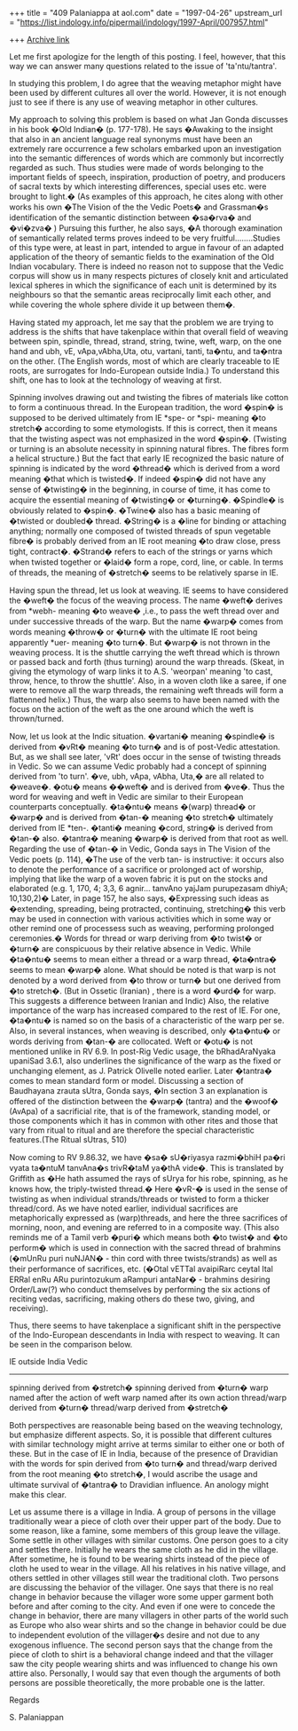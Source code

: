 +++
title = "409 Palaniappa at aol.com"
date = "1997-04-26"
upstream_url = "https://list.indology.info/pipermail/indology/1997-April/007957.html"

+++
[Archive link](https://list.indology.info/pipermail/indology/1997-April/007957.html)

Let me first apologize for the length of this posting. I feel, however, that
this way we can answer many questions related to the issue of
'ta'ntu/tantra'.

In studying this problem, I do agree that the weaving metaphor might have
been used by different cultures all over the world. However, it is not enough
just to see if there is any use of weaving metaphor in other cultures. 

My approach to solving this problem is based on what Jan Gonda discusses in
his book �Old Indian� (p. 177-178).  He says �Awaking to the insight that
also in an ancient language real synonyms must have been an extremely rare
occurrence a few scholars embarked upon an investigation into the semantic
differences of words which are commonly but incorrectly regarded as such.
Thus studies were made of words belonging to the important fields of speech,
inspiration, production of poetry, and producers of sacral texts by which
interesting differences, special uses etc. were brought to light.� (As
examples of this approach, he cites along with other works his own �The
Vision of the the Vedic Poets� and Grassman�s identification of the semantic
distinction between �sa�rva� and �vi�zva� )  Pursuing this further, he also
says, �A thorough examination of semantically related terms proves indeed to
be very fruitful........Studies of this type were, at least in part, intended
to argue in favour of an adapted application of the theory of semantic fields
 to the examination of the Old Indian vocabulary. There is indeed no reason
not to suppose that the Vedic corpus will show us in many respects pictures
of closely knit and articulated lexical spheres in which the significance of
each unit is determined by its neighbours so that the semantic areas
reciprocally limit each other, and while covering the whole sphere divide it
up between them�.

Having stated my approach, let me say that the problem we are trying to
address is the shifts that have takenplace within that overall field of
weaving between spin, spindle, thread, strand, string, twine, weft, warp, on
the one hand and  ubh, vE, vApa,vAbha,Uta, otu, vartani, tanti, ta�ntu, and
ta�ntra on the other. (The English words, most of which are clearly traceable
to IE roots, are surrogates for Indo-European outside India.) To understand
this shift, one has to look at the technology of weaving at first.

Spinning involves drawing out and twisting the fibres of materials like
cotton to form a continuous thread. In the European tradition, the word
�spin� is supposed to be derived ultimately from IE *spe- or *spi- meaning
�to stretch� according to some etymologists. If this is correct, then it
means that the twisting aspect was not emphasized in the word �spin�.
(Twisting or turning is an absolute necessity in spinning natural fibres. The
fibres form a helical structure.) But the fact that early IE recognized the
basic nature of spinning is indicated by the word �thread� which is derived
from a word meaning �that which is twisted�. If indeed �spin� did not have
any sense of �twisting� in the beginning, in course of time, it has come to
acquire the essential meaning of �twisting� or �turning�. �Spindle� is
obviously related to �spin�. �Twine� also has a basic meaning of �twisted or
doubled� thread. �String� is a �line for binding or attaching anything;
normally one composed of twisted threads of spun vegetable fibre� is probably
derived from an IE root meaning �to draw close, press tight, contract�.
�Strand� refers to each of the strings or yarns which when twisted together
or �laid� form a rope, cord, line, or cable. In terms of threads, the meaning
of �stretch� seems to be relatively sparse in IE.

Having spun the thread, let us look at weaving. IE seems to have considered
the �weft� the focus of the weaving process. The name �weft� derives from
*webh- meaning  �to weave� ,i.e., to pass the weft thread over and under
successive threads of the warp. But the name �warp� comes from words meaning
�throw� or �turn� with the ultimate IE root being apparently *uer- meaning
�to turn�. But �warp� is not thrown in the weaving process. It is the shuttle
carrying the weft thread which is thrown or passed back and forth (thus
turning) around the warp threads. (Skeat, in giving the etymology of warp
links it to A.S. 'weorpan' meaning 'to cast, throw, hence, to throw the
shuttle'. Also, in a woven cloth like a saree, if one were to remove all the
warp threads, the remaining weft threads will form a flattenned helix.) Thus,
the warp also seems to have been named with the focus on the action of the
weft as the one around which the weft is thrown/turned.

Now, let us look at the Indic situation. �vartani� meaning �spindle� is
derived from �vRt� meaning �to turn� and is of post-Vedic attestation. But,
as we shall see later, 'vRt' does occur in the sense of twisting threads in
Vedic. So we can assume Vedic probably had a concept of spinning derived from
'to turn'.  �ve, ubh, vApa, vAbha, Uta,� are all related to �weave�. �otu�
means ��weft� and is derived from �ve�. Thus the word for weaving and weft in
Vedic are similar to their European counterparts conceptually.  �ta�ntu�
means �(warp) thread� or �warp�  and is derived from �tan-� meaning �to
stretch� ultimately derived from IE *ten-. �tanti� meaning �cord, string� is
derived from �tan-� also. �tantra� meaning �warp� is derived from that root
as well. Regarding the use of �tan-� in Vedic, Gonda says  in The Vision of
the Vedic poets (p. 114), �The use of the verb tan- is instructive: it occurs
also to denote the performance of a sacrifice or prolonged act of worship,
implying that like the warp of a woven fabric it is put on the stocks and
elaborated (e.g. 1, 170, 4; 3,3, 6 agnir... tanvAno yajJam purupezasam dhiyA;
10,130,2)� Later, in page 157, he also says, �Expressing such ideas as
�extending, spreading, being protracted, continuing, stretching� this verb
may be used in connection with various activities which in some way or other
remind one of processess such as weaving, performing prolonged ceremonies.�
Words for thread or warp deriving from �to twist� or �turn� are conspicuous
by their relative absence in Vedic. While �ta�ntu� seems to mean either a
thread or a warp thread, �ta�ntra� seems to mean �warp� alone. What should be
noted is that warp is not denoted by a word derived from �to throw or turn�
but one derived from �to stretch�. (But in Ossetic (Iranian) , there is a
word �urd� for warp. This suggests a difference between Iranian and Indic)
Also, the relative importance of the warp has increased compared to the rest
of IE. For one, �ta�ntu� is named so on the basis of a characteristic of the
warp per se. Also, in several instances, when weaving is described, only
�ta�ntu� or words deriving from �tan-� are collocated. Weft or �otu� is not
mentioned unlike in RV 6.9. In post-Rig Vedic usage, the bRhadAraNyaka
upaniSad 3.6.1, also underlines the significance of the warp as the fixed or
unchanging element, as J. Patrick Olivelle noted earlier. Later �tantra�
comes to mean standard form or model. Discussing a section of Baudhayana
zrauta sUtra, Gonda says, �In section 3 an explanation is offered of the
distinction between the �warp� (tantra) and the �woof� (AvApa) of a
sacrificial rite, that is of the framework, standing model, or those
components which it has in common with other rites and those that vary from
ritual to ritual and are therefore the special characteristic features.(The
Ritual sUtras, 510)

Now coming to RV 9.86.32, we have �sa� sU�riyasya razmi�bhiH pa�ri vyata
ta�ntuM tanvAna�s trivR�taM ya�thA vide�. This is translated by Griffith as
�He hath assumed the rays of sUrya for his robe, spinning, as he knows how,
the triply-twisted thread.� Here �vR-� is used in the sense of twisting as
when individual strands/threads or twisted to form a thicker thread/cord. As
we have noted earlier, individual sacrifices are metaphorically expressed as
(warp)threads, and here the three sacrifices of morning, noon, and evening
are referred to in a composite way. (This also reminds me of a Tamil verb
�puri� which means both �to twist� and �to perform� which is used in
connection with the sacred thread of brahmins (�mUnRu puri nuNJAN� - thin
cord with three twists/strands) as well as their performance of sacrifices,
etc. (�Otal vETTal avaipiRarc ceytal Ital ERRal enRu ARu purintozukum
aRampuri antaNar� - brahmins desiring Order/Law(?) who conduct themselves by
performing the six actions of reciting vedas, sacrificing, making others do
these two, giving, and receiving).

Thus, there seems to have takenplace a significant shift in the perspective
of the Indo-European descendants in India with respect to weaving. It can be
seen in the comparison below.

IE outside India					                   Vedic
----------------------------				          ----------------------
spinning derived from �stretch�			     spinning derived from �turn�
warp named after the action of weft			warp named after its own action
thread/warp derived from �turn�			     thread/warp derived from �stretch�

Both perspectives are reasonable being based on the weaving technology, but
emphasize different aspects. So, it is possible that different cultures with
similar technology might arrive at terms similar to either one or both of
these. But in the case of IE in India, because of the presence of Dravidian
with the words for spin derived from �to turn� and thread/warp derived from
the root meaning �to stretch�, I would ascribe the usage and ultimate
survival of �tantra� to Dravidian influence.  An anology might make this
clear.

Let us assume there is a village in India. A group of persons in the village
traditionally wear a piece of cloth  over their upper part of the body. Due
to some reason, like a famine, some members of this group leave the village.
Some settle in other villages with similar customs. One person goes to a city
and settles there. Initially he wears the same cloth as he did in the
village. After sometime, he is found to be wearing shirts instead of the
piece of cloth he used to wear in the village. All his relatives in his
native village, and others settled in other villages still wear the
traditional cloth. Two persons are discussing the behavior of the villager.
One says that there is no real change in behavior because the villager wore
some upper garment both before and after coming to the city. And even if one
were to concede the change in behavior, there are many villagers in other
parts of the world such as Europe who also wear shirts and so the change in
behavior could be due to independent evolution of the villager�s desire and
not due to any exogenous influence. The second person says that the change
from the piece of cloth to shirt is a behavioral change indeed and that the
villager saw the city people wearing shirts and was influenced to change his
own attire also. Personally, I would say that even though the arguments of
both persons are possible theoretically, the more probable one is the latter.

Regards

S. Palaniappan







